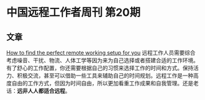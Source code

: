 # 中国远程工作者周刊 第20期

## 文章

[How to find the perfect remote working setup for you][a1]
远程工作人员需要综合考虑噪音、干扰、物流、人体工学等因为来为自己选择或者搭建合适的工作环境。有了舒心的工作配置，你还需要根据自己的习惯来选择工作的时间和方式。保持活力、积极交流，甚至可以借助一些工具来辅助自己的时间规划。远程工作是一种高度自由的工作方式，但因为时间自由，所以更加看重工作成果和自我管理。还是老话：**远非人人都适合远程**。



[a1]: http://blog.pickcrew.com/how-to-find-the-perfect-remote-working-setup-for-you/
